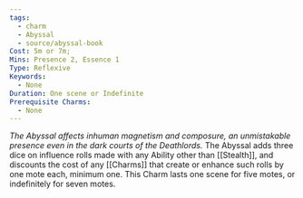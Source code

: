 ```yaml
---
tags:
  - charm
  - Abyssal
  - source/abyssal-book
Cost: 5m or 7m; 
Mins: Presence 2, Essence 1
Type: Reflexive
Keywords:
  - None
Duration: One scene or Indefinite
Prerequisite Charms:
  - None
---
```

*The Abyssal affects inhuman magnetism and composure, an unmistakable presence even in the dark courts of the Deathlords.*
The Abyssal adds three dice on influence rolls made with any Ability other than [[Stealth]], and discounts the cost of any [[Charms]] that create or enhance such rolls by one mote each, minimum one.
This Charm lasts one scene for five motes, or indefinitely for seven motes.